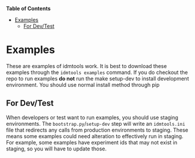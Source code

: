 <!-- START doctoc generated TOC please keep comment here to allow auto update -->
<!-- DON'T EDIT THIS SECTION, INSTEAD RE-RUN doctoc TO UPDATE -->
**Table of Contents**

- [Examples](#examples)
  - [For Dev/Test](#for-devtest)

<!-- END doctoc generated TOC please keep comment here to allow auto update -->

# Examples

These are examples of idmtools work. It is best to download these examples through the `idmtools examples` command. If you do checkout the repo to run examples **do not** run the make setup-dev to install development environment. You should use normal install method through pip

## For Dev/Test

When developers or test want to run examples, you should use staging environments. The `bootstrap.py`/`setup-dev` step will write an `idmtools.ini` file that redirects any calls from production environments to staging. These means some examples could need alteration to effectively run in staging. For example, some examples have experiment ids that may not exist in staging, so you will have to update those.